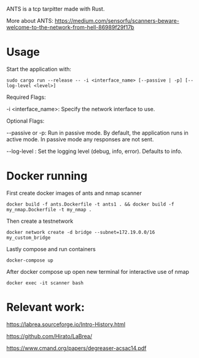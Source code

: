 ANTS is a tcp tarpitter made with Rust.

More about ANTS:
https://medium.com/sensorfu/scanners-beware-welcome-to-the-network-from-hell-86989f29f17b

# Usage
Start the application with:
```console
sudo cargo run --release -- -i <interface_name> [--passive | -p] [--log-level <level>]
```
Required Flags:

-i <interface_name>: Specify the network interface to use.

Optional Flags:

--passive or -p: Run in passive mode. By default, the application runs in active mode. In passive mode any responses are not sent.

--log-level <level>: Set the logging level (debug, info, error). Defaults to info.

# Docker running

First create docker images of ants and nmap scanner

```console
docker build -f ants.Dockerfile -t ants1 . && docker build -f my_nmap.Dockerfile -t my_nmap .
```

Then create a testnetwork

```console
docker network create -d bridge --subnet=172.19.0.0/16 my_custom_bridge
```

Lastly compose and run containers

```console
docker-compose up
```

After docker compose up open new terminal for interactive use of nmap

```console
docker exec -it scanner bash
```
# Relevant work:
https://labrea.sourceforge.io/Intro-History.html

https://github.com/Hirato/LaBrea/

https://www.cmand.org/papers/degreaser-acsac14.pdf
